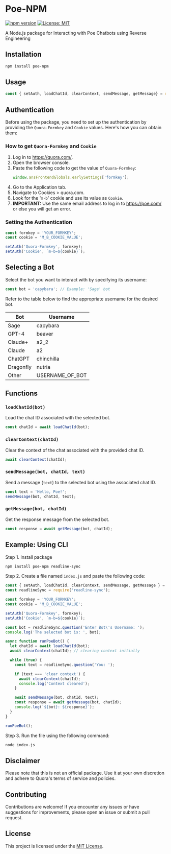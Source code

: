 # **Poe-NPM**

[![npm version](https://badge.fury.io/js/poe-npm.svg)](https://badge.fury.io/js/poe-npm)
[![License: MIT](https://img.shields.io/badge/License-MIT-yellow.svg)](https://opensource.org/licenses/MIT)

A Node.js package for Interacting with Poe Chatbots using Reverse Engineering

## **Installation**

```bash
npm install poe-npm
```

## **Usage**

```javascript
const { setAuth, loadChatId, clearContext, sendMessage, getMessage} = require('poe-npm');
```

## **Authentication**

Before using the package, you need to set up the authentication by providing the `Quora-Formkey` and `Cookie` values. Here's how you can obtain them:

### **How to get `Quora-Formkey` and `Cookie`**

1. Log in to https://quora.com/.
2. Open the browser console.
3. Paste the following code to get the value of `Quora-Formkey`:
   ```javascript
   window.ansFrontendGlobals.earlySettings['formkey'];
   ```
4. Go to the Application tab.
5. Navigate to Cookies > quora.com.
6. Look for the '`m-b`' cookie and use its value as `Cookie`.
7. **IMPORTANT:** Use the same email address to log in to https://poe.com/ or else you will get an error.

### **Setting the Authentication**

```javascript
const formkey = 'YOUR_FORMKEY';
const cookie = 'M_B_COOKIE_VALUE';

setAuth('Quora-Formkey', formkey);
setAuth('Cookie', `m-b=${cookie}`);
```

## **Selecting a Bot**

Select the bot you want to interact with by specifying its username:

```javascript
const bot = 'capybara'; // Example: 'Sage' bot
```

Refer to the table below to find the appropriate username for the desired bot.

| Bot       | Username        |
| --------- | --------------- |
| Sage      | capybara        |
| GPT-4     | beaver          |
| Claude+   | a2_2            |
| Claude    | a2              |
| ChatGPT   | chinchilla      |
| Dragonfly | nutria          |
| Other     | USERNAME_OF_BOT |

## **Functions**

### `loadChatId(bot)`

Load the chat ID associated with the selected bot.

```javascript
const chatId = await loadChatId(bot);
```

### `clearContext(chatId)`

Clear the context of the chat associated with the provided chat ID.

```javascript
await clearContext(chatId);
```

### `sendMessage(bot, chatId, text)`

Send a message (`text`) to the selected bot using the associated chat ID.

```javascript
const text = 'Hello, Poe!';
sendMessage(bot, chatId, text);
```

### `getMessage(bot, chatId)`

Get the response message from the selected bot.

```javascript
const response = await getMessage(bot, chatId);
```

## **Example: Using CLI**

Step 1. Install package

```bash
npm install poe-npm readline-sync
```

Step 2. Create a file named `index.js` and paste the following code:

```javascript
const { setAuth, loadChatId, clearContext, sendMessage, getMessage } = require('poe-npm');
const readlineSync = require('readline-sync');

const formkey = 'YOUR_FORMKEY';
const cookie = 'M_B_COOKIE_VALUE';

setAuth('Quora-Formkey', formkey);
setAuth('Cookie', `m-b=${cookie}`);

const bot = readlineSync.question('Enter Bot\'s Username: ');
console.log('The selected bot is: ', bot);

async function runPoeBot() {
  let chatId = await loadChatId(bot);
  await clearContext(chatId); // clearing context initially

  while (true) {
    const text = readlineSync.question('You: ');

    if (text === 'clear context') {
      await clearContext(chatId);
      console.log('Context cleared');
    }

    await sendMessage(bot, chatId, text);
    const response = await getMessage(bot, chatId);
    console.log(`${bot}: ${response}`);
  }
}

runPoeBot();
```

Step 3. Run the file using the following command:

```bash
node index.js
```

## **Disclaimer**

Please note that this is not an official package. Use it at your own discretion and adhere to Quora's terms of service and policies.

## **Contributing**

Contributions are welcome! If you encounter any issues or have suggestions for improvements, please open an issue or submit a pull request.

## **License**

This project is licensed under the [MIT License](https://opensource.org/licenses/MIT).
